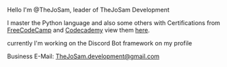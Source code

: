 Hello I'm @TheJoSam, leader of TheJoSam Development

I master the Python language and also some others
with Certifications from [FreeCodeCamp](freecodecamp.org) and [Codecademy](https://www.codecademy.com/profiles/TheJoSam)
view them [here](Certificates.md).

currently I'm working on the Discord Bot framework on my profile


Business E-Mail: TheJoSam.development@gmail.com

<!---
TheJoSam/TheJoSam is a ✨ special ✨ repository because its `README.md` (this file) appears on your GitHub profile.
You can click the Preview link to take a look at your changes.
--->
